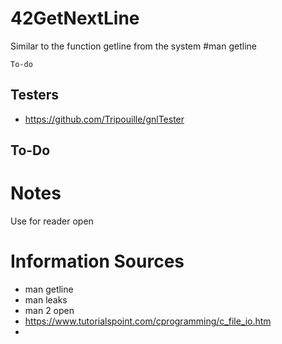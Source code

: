 
# 42GetNextLine
Similar to the function getline from the system #man getline

	To-do 


## Testers
- https://github.com/Tripouille/gnlTester
## To-Do

# Notes

	
Use for reader open

# Information Sources
- man getline
- man leaks
- man 2 open  
- https://www.tutorialspoint.com/cprogramming/c_file_io.htm
- 
